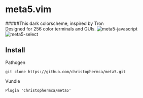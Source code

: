 # meta5.vim
#####This dark colorscheme, inspired by Tron  
Designed for 256 color terminals and GUIs.
![](http://christophermca.github.io/img/meta5-screenshot.png "meta5-javascript")
![](http://christophermca.github.io/img/meta5-select.png "meta5-select")

## Install
Pathogen
```
git clone https://github.com/christophermca/meta5.git
```

Vundle
```
Plugin 'christophermca/meta5'
```
